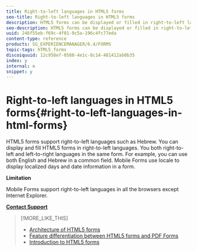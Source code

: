 ```yaml
---
title: Right-to-left languages in HTML5 forms
seo-title: Right-to-left languages in HTML5 forms
description: HTML5 forms can be displayed or filled in right-to-left languages, such as Hebrew.
seo-description: HTML5 forms can be displayed or filled in right-to-left languages, such as Hebrew.
uuid: 246f55eb-f69c-4f01-9c5a-196c4fc77eda
content-type: reference
products: SG_EXPERIENCEMANAGER/6.4/FORMS
topic-tags: hTML5_forms
discoiquuid: 12c958ef-0588-4e1c-8c14-481412ab0b35
index: y
internal: n
snippet: y
---
```


# Right-to-left languages in HTML5 forms{#right-to-left-languages-in-html-forms}

HTML5 forms support right-to-left languages such as Hebrew. You can display and fill HTML5 forms in right-to-left languages. You both right-to-left and left-to-right languages in the same form. For example, you can use both English and Hebrew in a common field. Mobile Forms use locale to display localized days and date information in a form.

**Limitation**

Mobile Forms support right-to-left languages in all the browsers except Internet Explorer.

[**Contact Support**](https://www.adobe.com/account/sign-in.supportportal.html)

>[!MORE_LIKE_THIS]
>
>* [Architecture of HTML5 forms](../../forms/using/html5-forms-architecture.md)
>* [Feature differentiation between HTML5 forms and PDF Forms](../../forms/using/feature-differentiation-html5-forms-pdf-forms.md)
>* [Introduction to HTML5 forms](../../forms/using/introduction.md)
